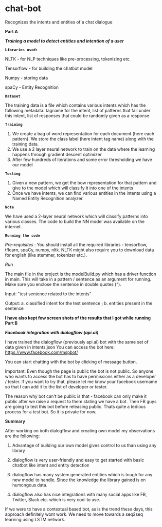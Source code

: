 # chat-bot
Recognizes the intents and entities of a chat dialogue

**Part A**

**_Training a model to detect entities and intention of a user_** 

**`Libraries used:`**

NLTK - for NLP techniques like pre-processing, tokenizing etc.

Tensorflow - for building the chatbot model

Numpy - storing data

spaCy - Entity Recognition

**`Dataset`**

The training data is a file which contains various intents which has the following metadata: tagname for the intent, list of patterns that fall under this intent, list of responses that could be randomly given as a response

**`Training`**

1. We create a bag of word representation for each document (here each pattern). We store the class label (here intent tag name) along with the training data.
2. We use a 2 layer neural network to train on the data where the learning happens through gradient descent optimizer
3. After few hundreds of iterations and some error thresholding we have our model

**`Testing`**

1. Given a new pattern, we get the bow representation for that pattern and give to the model which will classify it into one of the intents
2. Once we have intents, we can find various entities in the intents using a Named Entity Recognition analyzer.

**`Note`**

We have used a 2-layer neural network which will classify patterns into various classes. The code to build the NN model was available on the internet. 

**`Running the code`**

_Pre-requisites_ :
You should install all the required libraries - tensorflow, tflearn, spaCy, numpy, nltk. NLTK might also require you to download data for english (like stemmer, tokenizer etc.).

_Run_

The main file in the project is the modelBuild.py which has a driver function in main. This will take in a pattern / sentence as an argument for running. Make sure you enclose the sentence in double quotes (").

Input: "test sentence related to the intents"

Output: a. classified intent for the test sentence ; b. entities present in the sentence 

**I have also kept few screen shots of the results that I got while running**
**Part B**

**_Facebook integration with dialogflow (api.ai)_**

I have trained the dialogflow (previously api.ai) bot with the same set of data given in intents.json
You can access the bot here: https://www.facebook.com/mspbot/

You can start chatting with the bot by clicking of message button.

Important:
Even though the page is public the bot is not public. So anyone who wants to access the bot has to have permissions either as a developer / tester. 
If you want to try that, please let me know your facebook username so that I can add it to the list of developer or tester.

The reason why bot can't be public is that - facebook can only make it public after we raise a request to them stating we have a bot. Then FB guys are going to test this bot before releasing public. Thats quite a tedious process for a test bot. So it is private for now.

**Summary**

After working on both dialogflow and creating own model my observations are the following:
1. Advantage of building our own model gives control to us than using any library

1. dialogflow is very user-friendly and easy to get started with basic chatbot like intent and entity detection
2. dialogflow has many system generated entities which is tough for any new model to handle. Since the knowledge the library gained is on humongous data.
3. dialogflow also has nice integrations with many social apps like FB, Twitter, Slack etc. which is very cool to use.

If we were to have a contextual based bot, as is the trend these days, this approach definitely wont work. We need to move towards a seq2seq learning using LSTM network. 

